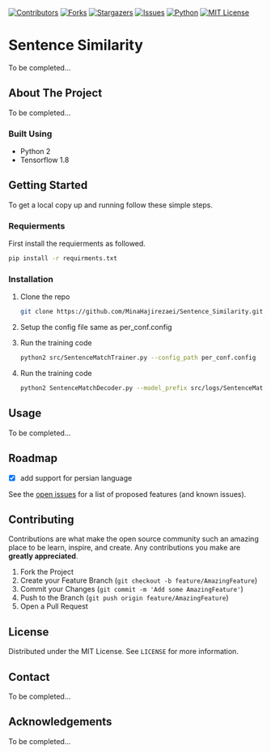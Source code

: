 [![Contributors][contributors-shield]][contributors-url]
[![Forks][forks-shield]][forks-url]
[![Stargazers][stars-shield]][stars-url]
[![Issues][issues-shield]][issues-url]
[![Python][python-shield]][project-url]
[![MIT License][license-shield]][license-url]

# Sentence Similarity

To be completed...

<!-- ABOUT THE PROJECT -->
## About The Project

To be completed...

### Built Using

* Python 2
* Tensorflow 1.8



<!-- GETTING STARTED -->
## Getting Started

To get a local copy up and running follow these simple steps.

### Requierments

First install the requierments as followed.
  ```sh
  pip install -r requirments.txt
  ```

### Installation

1. Clone the repo
   ```sh
   git clone https://github.com/MinaHajirezaei/Sentence_Similarity.git
   ```
2. Setup the config file same as per_conf.config
3. Run the training code
   ```sh
   python2 src/SentenceMatchTrainer.py --config_path per_conf.config
   ```

4. Run the training code
   ```sh
   python2 SentenceMatchDecoder.py --model_prefix src/logs/SentenceMatch.quora --in_path persian_test.tsv --out_path result.json --word_vec_path wiki.fa.vec

   ```

<!-- USAGE EXAMPLES -->
## Usage

To be completed...


<!-- ROADMAP -->
## Roadmap
- [x] add support for persian language

See the [open issues](https://github.com/MinaHajirezaei/Sentence_Similarity/issues) for a list of proposed features (and known issues).



<!-- CONTRIBUTING -->
## Contributing

Contributions are what make the open source community such an amazing place to be learn, inspire, and create. Any contributions you make are **greatly appreciated**.

1. Fork the Project
2. Create your Feature Branch (`git checkout -b feature/AmazingFeature`)
3. Commit your Changes (`git commit -m 'Add some AmazingFeature'`)
4. Push to the Branch (`git push origin feature/AmazingFeature`)
5. Open a Pull Request



<!-- LICENSE -->
## License

Distributed under the MIT License. See `LICENSE` for more information.



<!-- CONTACT -->
## Contact

To be completed...


<!-- ACKNOWLEDGEMENTS -->
## Acknowledgements

To be completed...

<!-- MARKDOWN LINKS & IMAGES -->
[contributors-shield]: https://img.shields.io/github/contributors/MinaHajirezaei/Sentence_Similarity.svg
[contributors-url]: https://github.com/MinaHajirezaei/Sentence_Similarity/graphs/contributors
[forks-shield]: https://img.shields.io/github/forks/MinaHajirezaei/Sentence_Similarity.svg
[forks-url]: https://github.com/MinaHajirezaei/Sentence_Similarity/network/members
[stars-shield]: https://img.shields.io/github/stars/MinaHajirezaei/Sentence_Similarity.svg
[stars-url]: https://github.com/MinaHajirezaei/Sentence_Similarity/stargazers
[issues-shield]: https://img.shields.io/github/issues/MinaHajirezaei/Sentence_Similarity.svg
[issues-url]: https://github.com/MinaHajirezaei/Sentence_Similarity/issues
[license-shield]: https://img.shields.io/github/license/MinaHajirezaei/Sentence_Similarity.svg
[license-url]: https://github.com/MinaHajirezaei/Sentence_Similarity/blob/master/LICENSE.txt
[python-shield]: https://img.shields.io/badge/python-2.7-green.svg
[project-url]: https://github.com/MinaHajirezaei/Sentence_Similarity

